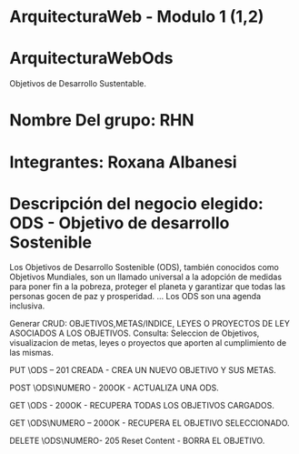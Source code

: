 # ArquitecturaWeb - Modulo 1 (1,2)
# ArquitecturaWebOds
Objetivos de Desarrollo Sustentable.


# Nombre Del grupo: RHN
# Integrantes: Roxana Albanesi
# Descripción del negocio elegido: ODS - Objetivo de desarrollo Sostenible 
Los Objetivos de Desarrollo Sostenible (ODS), también conocidos como Objetivos Mundiales, son un llamado universal a la adopción de medidas para poner fin a la pobreza, proteger el planeta y garantizar que todas las personas gocen de paz y prosperidad. ... Los ODS son una agenda inclusiva.

Generar CRUD: OBJETIVOS,METAS/INDICE, LEYES O PROYECTOS DE LEY ASOCIADOS A LOS OBJETIVOS.
Consulta: Seleccion de Objetivos, visualizacion de metas, leyes o proyectos que aporten al cumplimiento de las mismas.


PUT   \ODS        – 201 CREADA - CREA UN NUEVO OBJETIVO Y SUS METAS.

POST  \ODS\NUMERO - 200OK - ACTUALIZA UNA ODS.

GET   \ODS        - 200OK - RECUPERA TODAS LOS OBJETIVOS CARGADOS.

GET   \ODS\NUMERO – 200OK - RECUPERA EL OBJETIVO SELECCIONADO.

DELETE \ODS\NUMERO- 205 Reset Content - BORRA EL OBJETIVO.
